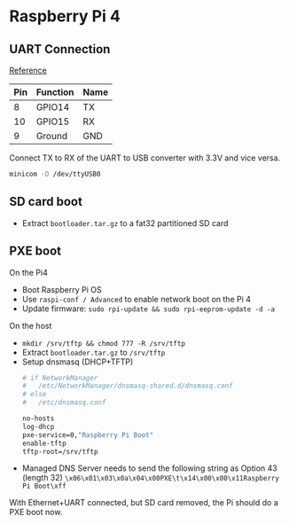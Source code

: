 # Raspberry Pi 4

## UART Connection

[Reference](https://www.raspberrypi.com/documentation/computers/raspberry-pi.html#gpio-and-the-40-pin-header)

| Pin | Function | Name |
| --- | -------- | ---- |
| 8   | GPIO14   | TX   |
| 10  | GPIO15   | RX   |
| 9   | Ground   | GND  |

Connect TX to RX of the UART to USB converter with 3.3V and vice versa.

```bash
minicom -D /dev/ttyUSB0
```

## SD card boot

* Extract `bootloader.tar.gz` to a fat32 partitioned SD card

## PXE boot

On the Pi4
* Boot Raspberry Pi OS
* Use `raspi-conf / Advanced` to enable network boot on the Pi 4
* Update firmware: `sudo rpi-update && sudo rpi-eeprom-update -d -a`

On the host
* `mkdir /srv/tftp && chmod 777 -R /srv/tftp`
* Extract `bootloader.tar.gz` to `/srv/tftp`
* Setup dnsmasq (DHCP+TFTP)
    ```bash
    # if NetworkManager
    #   /etc/NetworkManager/dnsmasq-shared.d/dnsmasq.conf
    # else
    #   /etc/dnsmasq.conf

    no-hosts
    log-dhcp
    pxe-service=0,"Raspberry Pi Boot"
    enable-tftp
    tftp-root=/srv/tftp
    ```
* Managed DNS Server needs to send the following string as Option 43 (length 32)
`\x06\x01\x03\x0a\x04\x00PXE\t\x14\x00\x00\x11Raspberry Pi Boot\xff`

With Ethernet+UART connected, but SD card removed, the Pi should do a PXE boot now.
